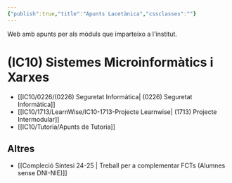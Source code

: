 ```yaml
---
{"publish":true,"title":"Apunts Lacetànica","cssclasses":""}
---
```


 Web amb apunts per als mòduls que imparteixo a l'institut.
# (IC10) Sistemes Microinformàtics i Xarxes

- [[IC10/0226/(0226) Seguretat Informàtica\| (0226) Seguretat Informàtica]]
- [[IC10/1713/LearnWise/IC10-1713-Projecte Learnwise\| (1713) Projecte Intermodular]]
- [[IC10/Tutoria/Apunts de Tutoria]]
## Altres
- [[Compleció Síntesi 24-25 \| Treball per a complementar FCTs (Alumnes sense DNI-NIE)]]
